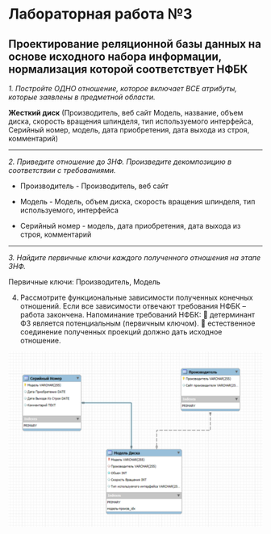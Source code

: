 # Лабораторная работа №3 

## Проектирование реляционной базы данных на основе исходного набора информации, нормализация которой соответствует НФБК

*1. Постройте ОДНО отношение, которое включает ВСЕ атрибуты, которые заявлены в предметной области.*

**Жесткий диск** (Производитель, веб сайт Модель, название, объем диска, скорость вращения шпинделя, тип используемого интерфейса, Серийный номер, модель, дата приобретения, дата выхода из строя, комментарий)

---

*2. Приведите отношение до 3НФ. Произведите декомпозицию в
соответствии с требованиями.*

- Производитель - Производитель, веб сайт

- Модель -  Модель, объем диска, скорость вращения шпинделя, тип используемого, интерфейса

- Серийный номер - модель, дата приобретения, дата выхода из строя, комментарий

---

*3. Найдите первичные ключи каждого полученного отношения на этапе
3НФ.*

Первичные ключи: Производитель, Модель



4. Рассмотрите функциональные зависимости полученных конечных
отношений. Если все зависимости отвечают требования НФБК –
работа закончена.
Напоминание требований НФБК:
 детерминант ФЗ является потенциальным (первичным ключом).
 естественное соединение полученных проекций должно дать
исходное отношение.

![ЛР5.Задание 4](https://github.com/Stepanova-Anna/based/blob/main/LR5/схемы.png)
